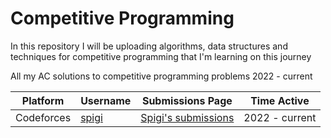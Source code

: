 # Competitive Programming

In this repository I will be uploading algorithms, data structures and techniques for competitive programming that I'm learning on this journey

All my AC solutions to competitive programming problems 2022 - current

| Platform   | Username                                      | Submissions Page                                                | Time Active    |
| ---------- | --------------------------------------------- | --------------------------------------------------------------- | -------------- |
| Codeforces | [spigi](https://codeforces.com/profile/spigi) | [Spigi's submissions](https://codeforces.com/submissions/spigi) | 2022 - current |
